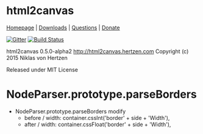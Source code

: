 html2canvas
===========

[Homepage](http://html2canvas.hertzen.com) | [Downloads](https://github.com/niklasvh/html2canvas/releases) | [Questions](http://stackoverflow.com/questions/tagged/html2canvas?sort=newest) | [Donate](https://www.gittip.com/niklasvh/)

[![Gitter](https://badges.gitter.im/Join%20Chat.svg)](https://gitter.im/niklasvh/html2canvas?utm_source=badge&utm_medium=badge&utm_campaign=pr-badge) [![Build Status](https://travis-ci.org/niklasvh/html2canvas.png)](https://travis-ci.org/niklasvh/html2canvas)

html2canvas 0.5.0-alpha2 <http://html2canvas.hertzen.com>
Copyright (c) 2015 Niklas von Hertzen

Released under MIT License


# NodeParser.prototype.parseBorders
- NodeParser.prototype.parseBorders modify
    - before / width: container.cssInt('border' + side + 'Width'),
    - after / width: container.cssFloat('border' + side + 'Width'),
